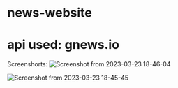 # news-website

# api used: gnews.io

Screenshorts:
![Screenshot from 2023-03-23 18-46-04](https://user-images.githubusercontent.com/82077595/227215817-7220f90d-79a7-49f1-81f5-91a6862b9bc4.png)

![Screenshot from 2023-03-23 18-45-45](https://user-images.githubusercontent.com/82077595/227215872-2f606f0b-8711-4856-b43e-63a8cb42781e.png)





